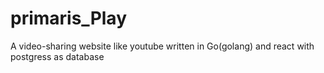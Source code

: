 # primaris_Play
A video-sharing website like youtube written in Go(golang) and react with postgress as database
